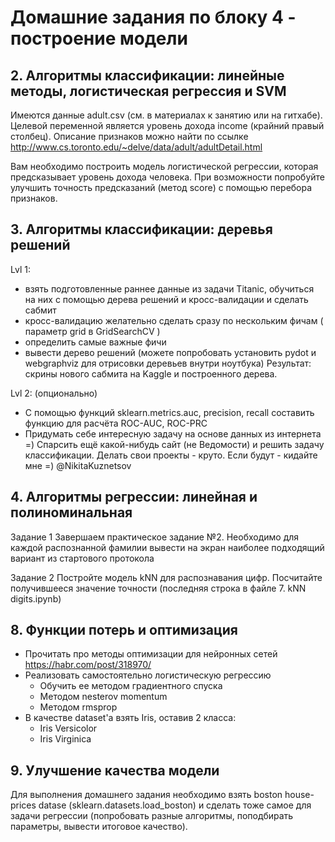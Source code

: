 # Домашние задания по блоку 4 - построение модели

## 2. Алгоритмы классификации: линейные методы, логистическая регрессия и SVM
Имеются данные adult.csv (см. в материалах к занятию или на гитхабе).
Целевой переменной является уровень дохода income (крайний правый столбец).
Описание признаков можно найти по ссылке http://www.cs.toronto.edu/~delve/data/adult/adultDetail.html

Вам необходимо построить модель логистической регрессии, которая предсказывает уровень дохода человека. При возможности попробуйте улучшить точность предсказаний (метод score) с помощью перебора признаков.

## 3. Алгоритмы классификации: деревья решений
Lvl 1:
* взять подготовленные раннее данные из задачи Titanic, обучиться на них с помощью дерева решений и кросс-валидации и сделать сабмит
* кросс-валидацию желательно сделать сразу по нескольким фичам ( параметр grid в GridSearchCV )
* определить самые важные фичи
* вывести дерево решений (можете попробовать установить pydot и webgraphviz для отрисовки деревьев внутри ноутбука)
Результат: скрины нового сабмита на Kaggle и построенного дерева.

Lvl 2: (опционально)
* С помощью функций sklearn.metrics.auc, precision, recall составить функцию для расчёта ROC-AUC, ROC-PRC
* Придумать себе интересную задачу на основе данных из интернета =) Спарсить ещё какой-нибудь сайт (не Ведомости) и решить задачу классификации. Делать свои проекты - круто. Если будут  - кидайте мне =) @NikitaKuznetsov

## 4. Алгоритмы регрессии: линейная и полиноминальная
Задание 1 
Завершаем практическое задание №2. Необходимо для каждой распознанной фамилии вывести на экран наиболее подходящий вариант из стартового протокола 

Задание 2 
Постройте модель kNN для распознавания цифр. Посчитайте получившееся значение точности (последняя строка в файле 7. kNN digits.ipynb)

## 8. Функции потерь и оптимизация
* Прочитать про методы оптимизации для нейронных сетей https://habr.com/post/318970/
* Реализовать самостоятельно логистическую регрессию
    * Обучить ее методом градиентного спуска
    * Методом nesterov momentum
    * Методом rmsprop
* В качестве dataset'а взять Iris, оставив 2 класса:
    * Iris Versicolor
    * Iris Virginica

## 9. Улучшение качества модели
Для выполнения домашнего задания необходимо взять boston house-prices datase (sklearn.datasets.load_boston) и сделать тоже самое для задачи регрессии (попробовать разные алгоритмы, поподбирать параметры, вывести итоговое качество).
